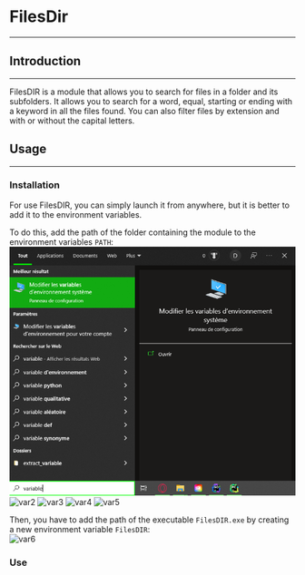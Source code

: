 # FilesDir
***

## Introduction
***

FilesDIR is a module that allows you to search for files in a folder and its subfolders.
It allows you to search for a word, equal, starting or ending with a keyword in all the files found.
You can also filter files by extension and with or without the capital letters.

## Usage
***

### Installation 
For use FilesDIR, you can simply launch it from anywhere, but it is better to add it to the environment variables.   

To do this, add the path of the folder containing the module to the environment variables `PATH`:   
![var1](https://github.com/LaM0uette/FilesDIR/blob/V0.2/docs/img/var1.PNG)
![var2](https://github.com/LaM0uette/FilesDIR/tree/V0.2/docs/img/var2.PNG)
![var3](https://github.com/LaM0uette/FilesDIR/tree/V0.2/docs/img/var3.PNG)
![var4](https://github.com/LaM0uette/FilesDIR/tree/V0.2/docs/img/var4.PNG)
![var5](https://github.com/LaM0uette/FilesDIR/tree/V0.2/docs/img/var5.PNG)

Then, you have to add the path of the executable `FilesDIR.exe` by creating a new environment variable `FilesDIR`:   
![var6](https://github.com/LaM0uette/FilesDIR/tree/V0.2/docs/img/var6.PNG)

### Use

